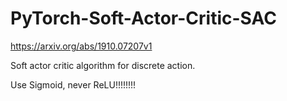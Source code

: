 # PyTorch-Soft-Actor-Critic-SAC


https://arxiv.org/abs/1910.07207v1


Soft actor critic algorithm for discrete action.


Use Sigmoid, never ReLU!!!!!!!!
